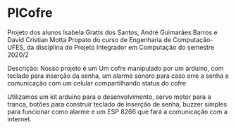 # PICofre
Projeto dos alunos Isabela Gratts dos Santos, André Guimarães Barros e David Cristian Motta Propato do curso de Engenharia de Computação- UFES, da disciplina do Projeto Integrador em Computação do semestre 2020/2

Descrição:
Nosso projeto é um  Um cofre manipulado por um arduino, com teclado para inserção da senha, um alarme sonoro para caso erre a senha e comunicação com um celular compartilhando status do cofre

Utilizamos um kit arduino para o desenvolvimento, servo motor para a tranca, botões para construir teclado de inserção de senha, buzzer simples para funcionar como alarme e um ESP 8266 que fará a comunicação com a internet.
